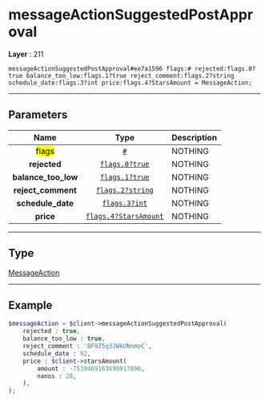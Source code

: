 # messageActionSuggestedPostApproval

**Layer** : 211

```tl
messageActionSuggestedPostApproval#ee7a1596 flags:# rejected:flags.0?true balance_too_low:flags.1?true reject_comment:flags.2?string schedule_date:flags.3?int price:flags.4?StarsAmount = MessageAction;
```

---

## Parameters

| Name | Type | Description |
| :---: | :---: | :--- |
| <mark>flags</mark> | [`#`](type/#) | NOTHING |
| **rejected** | [`flags.0?true`](type/true) | NOTHING |
| **balance_too_low** | [`flags.1?true`](type/true) | NOTHING |
| **reject_comment** | [`flags.2?string`](type/string) | NOTHING |
| **schedule_date** | [`flags.3?int`](type/int) | NOTHING |
| **price** | [`flags.4?StarsAmount`](type/StarsAmount) | NOTHING |

---

## Type

[MessageAction](type/MessageAction)

---

## Example

```php
$messageAction = $client->messageActionSuggestedPostApproval(
	rejected : true,
	balance_too_low : true,
	reject_comment : '8F9Z5q3JWkUNnmoC',
	schedule_date : 92,
	price : $client->starsAmount(
		amount : -7539469163690917096,
		nanos : 28,
	),
);
```
